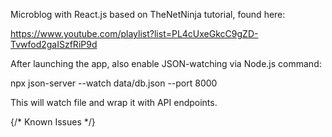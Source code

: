 Microblog with React.js based on TheNetNinja tutorial, found here:

https://www.youtube.com/playlist?list=PL4cUxeGkcC9gZD-Tvwfod2gaISzfRiP9d

After launching the app, also enable JSON-watching via Node.js command:

npx json-server --watch data/db.json --port 8000

This will watch file and wrap it with API endpoints.

{/* Known Issues */}
